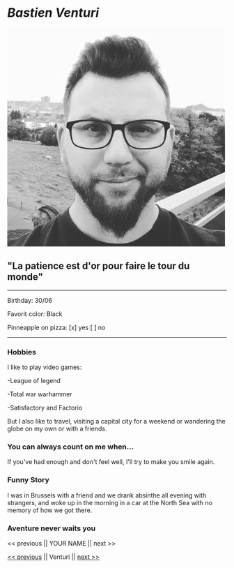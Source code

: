 # *Bastien Venturi*


![Photo pro](https://github.com/bastien-venturi/markdown-challenge/blob/main/Bastien%20Pro.jpg)

## "La patience est d'or pour faire le tour du monde"
---
Birthday: 30/06

Favorit color: Black

Pinneapple on pizza: [x] yes [ ] no

---
### Hobbies

I like to play video games:

-League of legend

-Total war warhammer

-Satisfactory and Factorio

But I also like to travel, visiting a capital city for a weekend or wandering the globe on my own or with  a friends.

### You can always count on me when...

If you've had enough and don't feel well, I'll try to make you smile again.

### Funny Story

I was in Brussels with a friend and we drank absinthe all evening with strangers, and woke up in the morning in a car at the North Sea with no memory of how we got there.

### Aventure never waits you

<< previous || YOUR NAME || next >>

[<< previous](https://github.com/AlexandreVDW/markdown-challenge) || Venturi || [next >>](https://github.com/Taweria/markdown-challenge)


